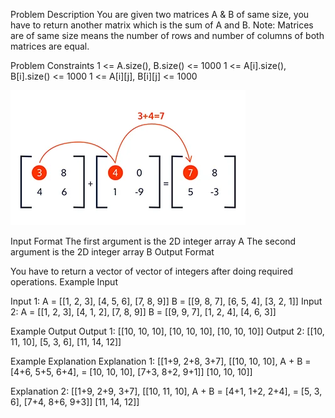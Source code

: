 Problem Description
You are given two matrices A & B of same size, you have to return another matrix which is the sum of A and B.
Note: Matrices are of same size means the number of rows and number of columns of both matrices are equal.

Problem Constraints
1 <= A.size(), B.size() <= 1000 1 <= A[i].size(), B[i].size() <= 1000 1 <= A[i][j], B[i][j] <= 1000

![](https://raw.githubusercontent.com/ashishk7/Java/main/8.%202D%20Arrays/e.%20Add%20the%20matrices/Matrix_B.webp)

Input Format
The first argument is the 2D integer array A The second argument is the 2D integer array B
Output Format

You have to return a vector of vector of integers after doing required operations.
Example Input

Input 1:
A = [[1, 2, 3],
     [4, 5, 6],
     [7, 8, 9]]
B = [[9, 8, 7],
     [6, 5, 4],
     [3, 2, 1]]
Input 2:
A = [[1, 2, 3],
     [4, 1, 2],
     [7, 8, 9]]
B = [[9, 9, 7],
     [1, 2, 4],
     [4, 6, 3]]

Example Output
Output 1:
[[10, 10, 10],
 [10, 10, 10],
 [10, 10, 10]]
Output 2:
[[10, 11, 10],
 [5,   3,  6],
 [11, 14, 12]]

Example Explanation
Explanation 1:
        [[1+9, 2+8, 3+7],        [[10, 10, 10],
A + B =  [4+6, 5+5, 6+4],     =   [10, 10, 10],
         [7+3, 8+2, 9+1]]         [10, 10, 10]]

Explanation 2:
         [[1+9, 2+9, 3+7],       [[10, 11, 10],
A + B =   [4+1, 1+2, 2+4],    =   [5,   3,  6],
          [7+4, 8+6, 9+3]]        [11, 14, 12]]